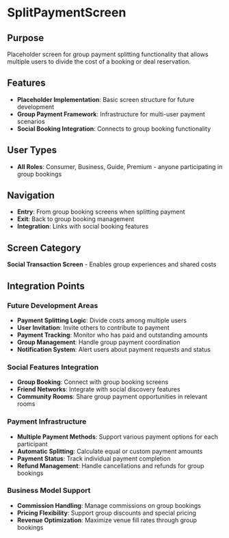 # SplitPaymentScreen

## Purpose
Placeholder screen for group payment splitting functionality that allows multiple users to divide the cost of a booking or deal reservation.

## Features
- **Placeholder Implementation**: Basic screen structure for future development
- **Group Payment Framework**: Infrastructure for multi-user payment scenarios
- **Social Booking Integration**: Connects to group booking functionality

## User Types
- **All Roles**: Consumer, Business, Guide, Premium - anyone participating in group bookings

## Navigation
- **Entry**: From group booking screens when splitting payment
- **Exit**: Back to group booking management
- **Integration**: Links with social booking features

## Screen Category
**Social Transaction Screen** - Enables group experiences and shared costs

## Integration Points

### Future Development Areas
- **Payment Splitting Logic**: Divide costs among multiple users
- **User Invitation**: Invite others to contribute to payment
- **Payment Tracking**: Monitor who has paid and outstanding amounts
- **Group Management**: Handle group payment coordination
- **Notification System**: Alert users about payment requests and status

### Social Features Integration
- **Group Booking**: Connect with group booking screens
- **Friend Networks**: Integrate with social discovery features
- **Community Rooms**: Share group payment opportunities in relevant rooms

### Payment Infrastructure
- **Multiple Payment Methods**: Support various payment options for each participant
- **Automatic Splitting**: Calculate equal or custom payment amounts
- **Payment Status**: Track individual payment completion
- **Refund Management**: Handle cancellations and refunds for group bookings

### Business Model Support
- **Commission Handling**: Manage commissions on group bookings
- **Pricing Flexibility**: Support group discounts and special pricing
- **Revenue Optimization**: Maximize venue fill rates through group bookings